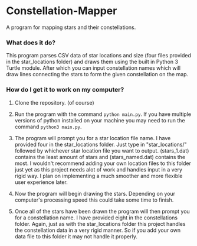 # Constellation-Mapper
A program for mapping stars and their constellations.

### What does it do?
This program parses CSV data of star locations and size (four files provided in the star_locations folder) and draws them using the built in Python 3 Turtle module. After which you can input constellation names which will draw lines connecting the stars to form the given constellation on the map.

### How do I get it to work on my computer?

1. Clone the repository. (of course)

2. Run the program with the command `python main.py`. If you have multiple versions of python installed on your machine you may need to run the command `python3 main.py`. 

3. The program will prompt you for a star location file name. I have provided four in the star_locations folder. Just type in "star_locations/" followed by whichever star location file you want to output. (stars_1.dat) contains the least amount of stars and (stars_named.dat) contains the most. I wouldn't recommend adding your own location files to this folder just yet as this project needs alot of work and handles input in a very rigid way. I plan on implementing a much smoother and more flexible user experience later.

4. Now the program will begin drawing the stars. Depending on your computer's processing speed this could take some time to finish.

5. Once all of the stars have been drawn the program will then prompt you for a constellation name. I have provided eight in the constellations folder. Again, just as with the star_locations folder this project handles the constellation data in a very rigid manner. So if you add your own data file to this folder it may not handle it properly.

